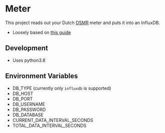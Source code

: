 # Meter

This project reads out your Dutch [DSMR](https://www.netbeheernederland.nl/_upload/Files/Slimme_meter_15_a727fce1f1.pdf) meter and puts it into an InfluxDB.

* Loosely based on [this guide](https://infi.nl/nieuws/hobbyproject-slimme-meterkast-met-raspberry-pi/)

## Development

* Uses python3.8

## Environment Variables

* DB_TYPE (currently only `influxdb` is supported)
* DB_HOST
* DB_PORT
* DB_USERNAME
* DB_PASSWORD
* DB_DATABASE
* CURRENT_DATA_INTERVAL_SECONDS
* TOTAL_DATA_INTERVAL_SECONDS
